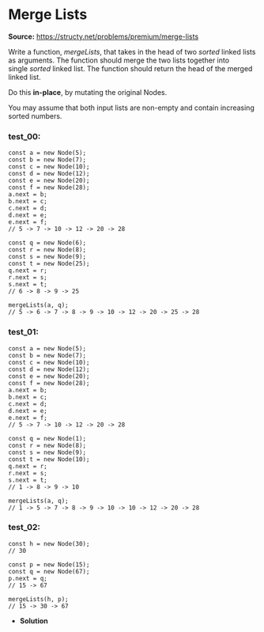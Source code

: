 # Merge Lists
**Source:** https://structy.net/problems/premium/merge-lists

Write a function, *mergeLists*, that takes in the head of two *sorted* linked lists as arguments. The function should merge the two lists together into single *sorted* linked list. The function should return the head of the merged linked list.

Do this **in-place**, by mutating the original Nodes.

You may assume that both input lists are non-empty and contain increasing sorted numbers.

### test_00:

```
const a = new Node(5);
const b = new Node(7);
const c = new Node(10);
const d = new Node(12);
const e = new Node(20);
const f = new Node(28);
a.next = b;
b.next = c;
c.next = d;
d.next = e;
e.next = f;
// 5 -> 7 -> 10 -> 12 -> 20 -> 28

const q = new Node(6);
const r = new Node(8);
const s = new Node(9);
const t = new Node(25);
q.next = r;
r.next = s;
s.next = t;
// 6 -> 8 -> 9 -> 25

mergeLists(a, q);
// 5 -> 6 -> 7 -> 8 -> 9 -> 10 -> 12 -> 20 -> 25 -> 28

```

### test_01:

```
const a = new Node(5);
const b = new Node(7);
const c = new Node(10);
const d = new Node(12);
const e = new Node(20);
const f = new Node(28);
a.next = b;
b.next = c;
c.next = d;
d.next = e;
e.next = f;
// 5 -> 7 -> 10 -> 12 -> 20 -> 28

const q = new Node(1);
const r = new Node(8);
const s = new Node(9);
const t = new Node(10);
q.next = r;
r.next = s;
s.next = t;
// 1 -> 8 -> 9 -> 10

mergeLists(a, q);
// 1 -> 5 -> 7 -> 8 -> 9 -> 10 -> 10 -> 12 -> 20 -> 28

```

### test_02:

```
const h = new Node(30);
// 30

const p = new Node(15);
const q = new Node(67);
p.next = q;
// 15 -> 67

mergeLists(h, p);
// 15 -> 30 -> 67

```

- **Solution**